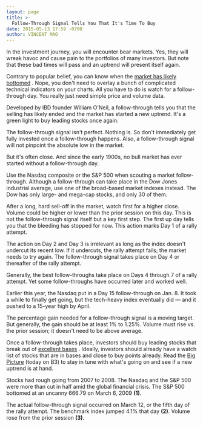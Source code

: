 ```yaml
---
layout: page
title: >-
  Follow-Through Signal Tells You That It's Time To Buy
date: 2015-05-13 17:59 -0700
author: VINCENT MAO
---
```





In the investment journey, you will encounter bear markets. Yes, they will wreak havoc and cause pain to the portfolios of many investors. But note that these bad times will pass and an uptrend will present itself again.

  

Contrary to popular belief, you can know when the [market has likely bottomed](http://education.investors.com/courselandingpage.aspx?id=735764) . Nope, you don't need to overlay a bunch of complicated technical indicators on your charts. All you have to do is watch for a follow-through day. You really just need simple price and volume data.

  

Developed by IBD founder William O'Neil, a follow-through tells you that the selling has likely ended and the market has started a new uptrend. It's a green light to buy leading stocks once again.

  

The follow-through signal isn't perfect. Nothing is. So don't immediately get fully invested once a follow-through happens. Also, a follow-through signal will not pinpoint the absolute low in the market.

  

But it's often close. And since the early 1900s, no bull market has ever started without a follow-through day.

  

Use the Nasdaq composite or the S&P 500 when scouting a market follow-through. Although a follow-through can take place in the Dow Jones industrial average, use one of the broad-based market indexes instead. The Dow has only large- and mega-cap stocks, and only 30 of them.

  

After a long, hard sell-off in the market, watch first for a higher close. Volume could be higher or lower than the prior session on this day. This is not the follow-through signal itself but a key first step. The first up day tells you that the bleeding has stopped for now. This action marks Day 1 of a rally attempt.

  

The action on Day 2 and Day 3 is irrelevant as long as the index doesn't undercut its recent low. If it undercuts, the rally attempt fails; the market needs to try again. The follow-through signal takes place on Day 4 or thereafter of the rally attempt.

  

Generally, the best follow-throughs take place on Days 4 through 7 of a rally attempt. Yet some follow-throughs have occurred later and worked well.

  

Earlier this year, the Nasdaq put in a Day 15 follow-through on Jan. 8. It took a while to finally get going, but the tech-heavy index eventually did — and it pushed to a 15-year high by April.

  

The percentage gain needed for a follow-through signal is a moving target. But generally, the gain should be at least 1% to 1.25%. Volume must rise vs. the prior session; it doesn't need to be above average.

  

Once a follow-through takes place, investors should buy leading stocks that break out of [excellent bases](http://education.investors.com/courselandingpage.aspx?id=735787) . Ideally, investors should already have a watch list of stocks that are in bases and close to buy points already. Read the [Big Picture](http://news.investors.com/investing/big-picture.htm) (today on B3) to stay in tune with what's going on and see if a new uptrend is at hand.

  

Stocks had rough going from 2007 to 2008. The Nasdaq and the S&P 500 were more than cut in half amid the global financial crisis. The S&P 500 bottomed at an uncanny 666.79 on March 6, 2009 **(1)**.

  

The actual follow-through signal occurred on March 12, or the fifth day of the rally attempt. The benchmark index jumped 4.1% that day **(2)**. Volume rose from the prior session **(3)**.




